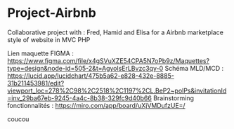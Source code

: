 # Project-Airbnb
Collaborative project with : Fred, Hamid and Elisa for a Airbnb marketplace style of website in MVC PHP

Lien maquette FIGMA : https://www.figma.com/file/x4gSVuXZE54CPA5N7oPb9z/Maquettes?type=design&node-id=505-2&t=AgyolsErLBvzc3qy-0
Schéma MLD/MCD : https://lucid.app/lucidchart/475b5a62-e828-432e-8885-31b211453981/edit?viewport_loc=278%2C98%2C2518%2C1197%2CL.BeP2~polPs&invitationId=inv_29ba67eb-9245-4a4c-8b38-329fc9d40b66
Brainstorming fonctionnalités : https://miro.com/app/board/uXjVMDufzUE=/

coucou